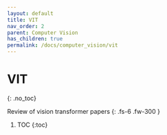 ```yaml
---
layout: default
title: VIT
nav_order: 2
parent: Computer Vision
has_children: true
permalink: /docs/computer_vision/vit
---
```


# VIT
{: .no_toc}

Review of vision transformer papers
{: .fs-6 .fw-300 }
1. TOC
{:toc}